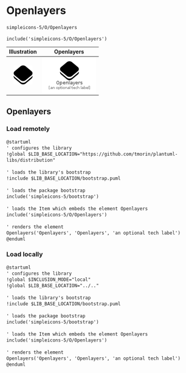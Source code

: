 # Openlayers


```text
simpleicons-5/O/Openlayers
```

```text
include('simpleicons-5/O/Openlayers')
```



| Illustration | Openlayers |
| :---: | :---: |
| ![illustration for Illustration](../../simpleicons-5/O/Openlayers.png) | ![illustration for Openlayers](../../simpleicons-5/O/Openlayers.Local.png) |




## Openlayers

### Load remotely
```plantuml
@startuml
' configures the library
!global $LIB_BASE_LOCATION="https://github.com/tmorin/plantuml-libs/distribution"

' loads the library's bootstrap
!include $LIB_BASE_LOCATION/bootstrap.puml

' loads the package bootstrap
include('simpleicons-5/bootstrap')

' loads the Item which embeds the element Openlayers
include('simpleicons-5/O/Openlayers')

' renders the element
Openlayers('Openlayers', 'Openlayers', 'an optional tech label')
@enduml
```

### Load locally
```plantuml
@startuml
' configures the library
!global $INCLUSION_MODE="local"
!global $LIB_BASE_LOCATION="../.."

' loads the library's bootstrap
!include $LIB_BASE_LOCATION/bootstrap.puml

' loads the package bootstrap
include('simpleicons-5/bootstrap')

' loads the Item which embeds the element Openlayers
include('simpleicons-5/O/Openlayers')

' renders the element
Openlayers('Openlayers', 'Openlayers', 'an optional tech label')
@enduml
```

